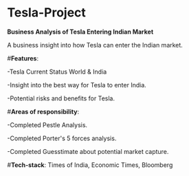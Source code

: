 # Tesla-Project
**Business Analysis of Tesla Entering Indian Market**

A business insight into how Tesla can enter the Indian market.

#**Features**:

-Tesla Current Status World & India

-Insight into the best way for Tesla to enter India.

-Potential risks and benefits for Tesla.

#**Areas of responsibility**:

-Completed Pestle Analysis.

-Completed Porter's 5 forces analysis.

-Completed Guesstimate about potential market capture.

#**Tech-stack**: 
Times of India, Economic Times, Bloomberg
